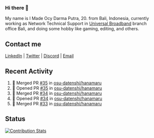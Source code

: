 ### Hi there 👋

My name is I Made Ocy Darma Putra, 20. from Bali, Indonesia, currently working as Network Technical Support in [Universal Broadband](https://universal.net.id) branch office Bali, and doing some hobby like gaming, editing, and others.

## Contact me

[LinkedIn](https://linkedin.com/in/troke) | [Twitter](https://twitter.com/darma_ochi) | [Discord](https://link.troke.id/discord) | <a href="mailto:ochi@troke.id">Email</a> 

## Recent Activity

<!--START_SECTION:activity-->
1. 🎉 Merged PR [#35](https://github.com/osu-datenshi/hanamaru/pull/35) in [osu-datenshi/hanamaru](https://github.com/osu-datenshi/hanamaru)
2. 💪 Opened PR [#35](https://github.com/osu-datenshi/hanamaru/pull/35) in [osu-datenshi/hanamaru](https://github.com/osu-datenshi/hanamaru)
3. 🎉 Merged PR [#34](https://github.com/osu-datenshi/hanamaru/pull/34) in [osu-datenshi/hanamaru](https://github.com/osu-datenshi/hanamaru)
4. 💪 Opened PR [#34](https://github.com/osu-datenshi/hanamaru/pull/34) in [osu-datenshi/hanamaru](https://github.com/osu-datenshi/hanamaru)
5. 🎉 Merged PR [#33](https://github.com/osu-datenshi/hanamaru/pull/33) in [osu-datenshi/hanamaru](https://github.com/osu-datenshi/hanamaru)
<!--END_SECTION:activity-->

## Status

[![Contribution Stats](https://github-contribution-stats.vercel.app/api/?username=troke12)](https://github.com/LordDashMe/github-contribution-stats/)
